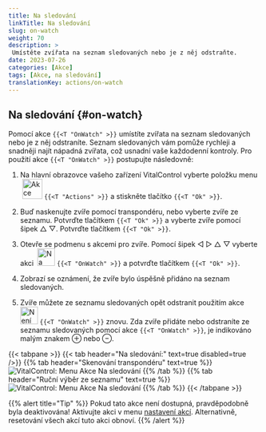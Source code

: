 ```yaml
---
title: Na sledování
linkTitle: Na sledování
slug: on-watch
weight: 70
description: >
 Umístěte zvířata na seznam sledovaných nebo je z něj odstraňte.
date: 2023-07-26
categories: [Akce]
tags: [Akce, na sledování]
translationKey: actions/on-watch
---
```


## Na sledování {#on-watch}

Pomocí akce `{{<T "OnWatch" >}}` umístíte zvířata na seznam sledovaných nebo je z něj odstraníte. Seznam sledovaných vám pomůže rychleji a snadněji najít nápadná zvířata, což usnadní vaše každodenní kontroly. Pro použití akce `{{<T "OnWatch" >}}` postupujte následovně:

1. Na hlavní obrazovce vašeho zařízení VitalControl vyberte položku menu &nbsp;<img src="/icons/actions.svg" width="40" align="bottom" alt="Akce" /> `{{<T "Actions" >}}` a stiskněte tlačítko `{{<T "Ok" >}}`.

2. Buď naskenujte zvíře pomocí transpondéru, nebo vyberte zvíře ze seznamu. Potvrďte tlačítkem `{{<T "Ok" >}}` a vyberte zvíře pomocí šipek △ ▽. Potvrďte tlačítkem `{{<T "Ok" >}}`.

3. Otevře se podmenu s akcemi pro zvíře. Pomocí šipek ◁ ▷ △ ▽ vyberte akci &nbsp;<img src="/icons/actions/on-watch.svg" width="35" align="bottom" alt="Na sledování" /> `{{<T "OnWatch" >}}` a potvrďte tlačítkem `{{<T "Ok" >}}`.

4. Zobrazí se oznámení, že zvíře bylo úspěšně přidáno na seznam sledovaných.

5. Zvíře můžete ze seznamu sledovaných opět odstranit použitím akce &nbsp;<img src="/icons/actions/on-watch-minus.svg" width="35" align="bottom" alt="Není na sledování" />  `{{<T "OnWatch" >}}` znovu. Zda zvíře přidáte nebo odstraníte ze seznamu sledovaných pomocí akce `{{<T "OnWatch" >}}`, je indikováno malým znakem ⊕ nebo ⊖.

{{< tabpane >}}
{{< tab header="Na sledování:" text=true disabled=true />}}
{{% tab header="Skenování transpondéru" text=true %}}
![VitalControl: Menu Akce Na sledování](../images/onwatch-scan.png "Na sledování")
{{% /tab %}}
{{% tab header="Ruční výběr ze seznamu" text=true %}}
![VitalControl: Menu Akce Na sledování](../images/onwatch.png "Na sledování")
{{% /tab %}}
{{< /tabpane >}}

{{% alert title="Tip" %}}
Pokud tato akce není dostupná, pravděpodobně byla deaktivována! Aktivujte akci v menu [nastavení akcí](../settings/). Alternativně, resetování všech akcí tuto akci obnoví.
{{% /alert %}}


